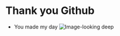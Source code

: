 # Thank you Github
- You made my day
![Image](https://myoctocat.com/assets/images/base-octocat.svg)-looking deep